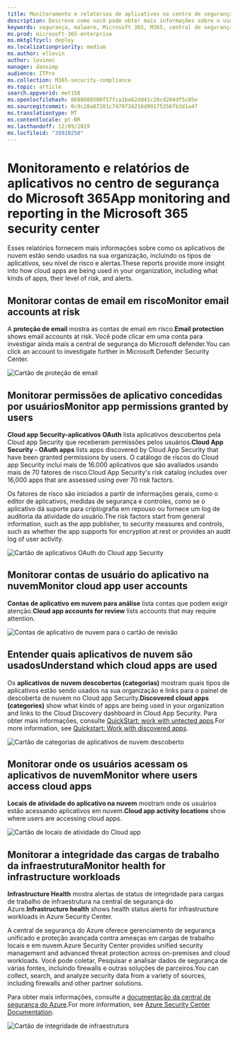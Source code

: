 ```yaml
---
title: Monitoramento e relatórios de aplicativos no centro de segurança do Microsoft 365
description: Descreve como você pode obter mais informações sobre o uso do aplicativo na nuvem em sua organização
keywords: segurança, malware, Microsoft 365, M365, central de segurança, monitor, relatório, aplicativos
ms.prod: microsoft-365-enterprise
ms.mktglfcycl: deploy
ms.localizationpriority: medium
ms.author: ellevin
author: levinec
manager: dansimp
audience: ITPro
ms.collection: M365-security-compliance
ms.topic: article
search.appverid: met150
ms.openlocfilehash: 8688088508f57fca1ba62dd41c28cd204df5c05e
ms.sourcegitcommit: 0c9c28a87201c7470716216d99175356fb3d1a47
ms.translationtype: MT
ms.contentlocale: pt-BR
ms.lasthandoff: 12/09/2019
ms.locfileid: "39910250"
---
```

# <a name="app-monitoring-and-reporting-in-the-microsoft-365-security-center"></a><span data-ttu-id="47f41-104">Monitoramento e relatórios de aplicativos no centro de segurança do Microsoft 365</span><span class="sxs-lookup"><span data-stu-id="47f41-104">App monitoring and reporting in the Microsoft 365 security center</span></span>

<span data-ttu-id="47f41-105">Esses relatórios fornecem mais informações sobre como os aplicativos de nuvem estão sendo usados na sua organização, incluindo os tipos de aplicativos, seu nível de risco e alertas.</span><span class="sxs-lookup"><span data-stu-id="47f41-105">These reports provide more insight into how cloud apps are being used in your organization, including what kinds of apps, their level of risk, and alerts.</span></span>

## <a name="monitor-email-accounts-at-risk"></a><span data-ttu-id="47f41-106">Monitorar contas de email em risco</span><span class="sxs-lookup"><span data-stu-id="47f41-106">Monitor email accounts at risk</span></span>

<span data-ttu-id="47f41-107">A **proteção de email** mostra as contas de email em risco.</span><span class="sxs-lookup"><span data-stu-id="47f41-107">**Email protection** shows email accounts at risk.</span></span> <span data-ttu-id="47f41-108">Você pode clicar em uma conta para investigar ainda mais a central de segurança do Microsoft defender.</span><span class="sxs-lookup"><span data-stu-id="47f41-108">You can click an account to investigate further in Microsoft Defender Security Center.</span></span>

![Cartão de proteção de email](../images/email-protection.png)

## <a name="monitor-app-permissions-granted-by-users"></a><span data-ttu-id="47f41-110">Monitorar permissões de aplicativo concedidas por usuários</span><span class="sxs-lookup"><span data-stu-id="47f41-110">Monitor app permissions granted by users</span></span>

<span data-ttu-id="47f41-111">**Cloud app Security-aplicativos OAuth** lista aplicativos descobertos pela Cloud app Security que receberam permissões pelos usuários.</span><span class="sxs-lookup"><span data-stu-id="47f41-111">**Cloud App Security - OAuth apps** lists apps discovered by Cloud App Security that have been granted permissions by users.</span></span> <span data-ttu-id="47f41-112">O catálogo de riscos do Cloud app Security inclui mais de 16.000 aplicativos que são avaliados usando mais de 70 fatores de risco.</span><span class="sxs-lookup"><span data-stu-id="47f41-112">Cloud App Security's risk catalog includes over 16,000 apps that are assessed using over 70 risk factors.</span></span>

<span data-ttu-id="47f41-113">Os fatores de risco são iniciados a partir de informações gerais, como o editor de aplicativos, medidas de segurança e controles, como se o aplicativo dá suporte para criptografia em repouso ou fornece um log de auditoria da atividade do usuário.</span><span class="sxs-lookup"><span data-stu-id="47f41-113">The risk factors start from general information, such as the app publisher, to security measures and controls, such as whether the app supports for encryption at rest or provides an audit log of user activity.</span></span>

![Cartão de aplicativos OAuth do Cloud app Security](../images/cloud-app-security-oauth-apps.png)

## <a name="monitor-cloud-app-user-accounts"></a><span data-ttu-id="47f41-115">Monitorar contas de usuário do aplicativo na nuvem</span><span class="sxs-lookup"><span data-stu-id="47f41-115">Monitor cloud app user accounts</span></span>

<span data-ttu-id="47f41-116">**Contas de aplicativo em nuvem para análise** lista contas que podem exigir atenção.</span><span class="sxs-lookup"><span data-stu-id="47f41-116">**Cloud app accounts for review** lists accounts that may require attention.</span></span>

![Contas de aplicativo de nuvem para o cartão de revisão](../images/cloud-app-accounts-for-review.png)

## <a name="understand-which-cloud-apps-are-used"></a><span data-ttu-id="47f41-118">Entender quais aplicativos de nuvem são usados</span><span class="sxs-lookup"><span data-stu-id="47f41-118">Understand which cloud apps are used</span></span>

<span data-ttu-id="47f41-119">Os **aplicativos de nuvem descobertos (categorias)** mostram quais tipos de aplicativos estão sendo usados na sua organização e links para o painel de descoberta de nuvem no Cloud app Security.</span><span class="sxs-lookup"><span data-stu-id="47f41-119">**Discovered cloud apps (categories)** show what kinds of apps are being used in your organization and links to the Cloud Discovery dashboard in Cloud App Security.</span></span> <span data-ttu-id="47f41-120">Para obter mais informações, consulte [QuickStart: work with untected apps](https://docs.microsoft.com/cloud-app-security/discovered-apps).</span><span class="sxs-lookup"><span data-stu-id="47f41-120">For more information, see [Quickstart: Work with discovered apps](https://docs.microsoft.com/cloud-app-security/discovered-apps).</span></span>  

![Cartão de categorias de aplicativos de nuvem descoberto](../images/discovered-cloud-apps-categories.png)

## <a name="monitor-where-users-access-cloud-apps"></a><span data-ttu-id="47f41-122">Monitorar onde os usuários acessam os aplicativos de nuvem</span><span class="sxs-lookup"><span data-stu-id="47f41-122">Monitor where users access cloud apps</span></span>

<span data-ttu-id="47f41-123">**Locais de atividade do aplicativo na nuvem** mostram onde os usuários estão acessando aplicativos em nuvem.</span><span class="sxs-lookup"><span data-stu-id="47f41-123">**Cloud app activity locations** show where users are accessing cloud apps.</span></span>

![Cartão de locais de atividade do Cloud app](../images/cloud-app-activity-locations.png)

## <a name="monitor-health-for-infrastructure-workloads"></a><span data-ttu-id="47f41-125">Monitorar a integridade das cargas de trabalho da infraestrutura</span><span class="sxs-lookup"><span data-stu-id="47f41-125">Monitor health for infrastructure workloads</span></span>

<span data-ttu-id="47f41-126">**Infrastructure Health** mostra alertas de status de integridade para cargas de trabalho de infraestrutura na central de segurança do Azure.</span><span class="sxs-lookup"><span data-stu-id="47f41-126">**Infrastructure health** shows health status alerts for infrastructure workloads in Azure Security Center.</span></span>

<span data-ttu-id="47f41-127">A central de segurança do Azure oferece gerenciamento de segurança unificado e proteção avançada contra ameaças em cargas de trabalho locais e em nuvem.</span><span class="sxs-lookup"><span data-stu-id="47f41-127">Azure Security Center provides unified security management and advanced threat protection across on-premises and cloud workloads.</span></span> <span data-ttu-id="47f41-128">Você pode coletar, Pesquisar e analisar dados de segurança de várias fontes, incluindo firewalls e outras soluções de parceiros.</span><span class="sxs-lookup"><span data-stu-id="47f41-128">You can collect, search, and analyze security data from a variety of sources, including firewalls and other partner solutions.</span></span>

<span data-ttu-id="47f41-129">Para obter mais informações, consulte a [documentação da central de segurança do Azure](https://docs.microsoft.com/azure/security-center/).</span><span class="sxs-lookup"><span data-stu-id="47f41-129">For more information, see [Azure Security Center Documentation](https://docs.microsoft.com/azure/security-center/).</span></span>

![Cartão de integridade de infraestrutura](../images/infrastructure-health.png)
